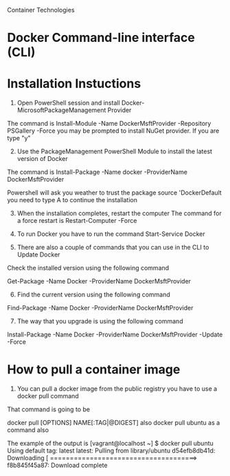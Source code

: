 Container Technologies

# Docker Command-line interface (CLI)


# Installation Instuctions

1. Open PowerShell session and install Docker-MicrosoftPackageManagement Provider

The command is Install-Module -Name DockerMsftProvider -Repository PSGallery -Force
you may be prompted to install NuGet provider. If you are type "y" 

2. Use the PackageManagement PowerShell Module to install the latest version of Docker 

The command is Install-Package -Name docker -ProviderName DockerMsftProvider

Powershell will ask you weather to trust the package source 'DockerDefault you need to type A to continue the installation

3. When the installation completes, restart the computer
The command for a force restart is Restart-Computer -Force

4. To run Docker you have to run the command 
Start-Service Docker 

5. There are also a couple of commands that you can use in the CLI to Update Docker


Check the installed version using the following command

Get-Package -Name Docker -ProviderName DockerMsftProvider


6. Find the current version using the following command

Find-Package -Name Docker -ProviderName DockerMsftProvider


7. The way that you upgrade is using the following command


Install-Package -Name Docker -ProviderName DockerMsftProvider -Update -Force






# How to pull a container image

1. You can pull a docker image from the public registry you have to use a docker pull command

That command is going to be

 docker pull [OPTIONS] NAME[:TAG|@DIGEST]
also docker pull ubuntu as a command also



The example of the output is
[vagrant@localhost ~] $ docker pull ubuntu
Using default tag: latest
latest: Pulling from library/ubuntu
d54efb8db41d: Downloading [ =====================================>
f8b845f45a87: Download complete
